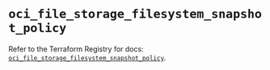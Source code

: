 # `oci_file_storage_filesystem_snapshot_policy`

Refer to the Terraform Registry for docs: [`oci_file_storage_filesystem_snapshot_policy`](https://registry.terraform.io/providers/oracle/oci/7.19.0/docs/resources/file_storage_filesystem_snapshot_policy).
